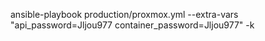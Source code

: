 ansible-playbook production/proxmox.yml --extra-vars "api_password=Jljou977 container_password=Jljou977" -k


